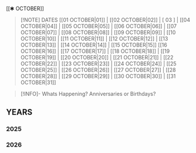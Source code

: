  [[✱ OCTOBER]]

> [!NOTE] DATES
> [[01 OCTOBER|01]] | [[02 OCTOBER|02]] | [ 03 ] | [[04 OCTOBER|04]] | [[05 OCTOBER|05]] | [[06 OCTOBER|06]] | [[07 OCTOBER|07]] | [[08 OCTOBER|08]] | [[09 OCTOBER|09]] | [[10 OCTOBER|10]] | [[11 OCTOBER|11]] | [[12 OCTOBER|12]] | [[13 OCTOBER|13]] | [[14 OCTOBER|14]] | [[15 OCTOBER|15]]
> [[16 OCTOBER|16]] | [[17 OCTOBER|17]] | [[18 OCTOBER|18]] | [[19 OCTOBER|19]] | [[20 OCTOBER|20]] | [[21 OCTOBER|21]] | [[22 OCTOBER|22]] | [[23 OCTOBER|23]] | [[24 OCTOBER|24]] | [[25 OCTOBER|25]] | [[26 OCTOBER|26]] | [[27 OCTOBER|27]] | [[28 OCTOBER|28]] | [[29 OCTOBER|29]] | [[30 OCTOBER|30]] | [[31 OCTOBER|31]]

> [!INFO]- Whats Happening?
> Anniversaries or Birthdays? 
## YEARS
### 2025

### 2026
